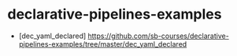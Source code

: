 # declarative-pipelines-examples

* [dec_yaml_declared] https://github.com/sb-courses/declarative-pipelines-examples/tree/master/dec_yaml_declared

